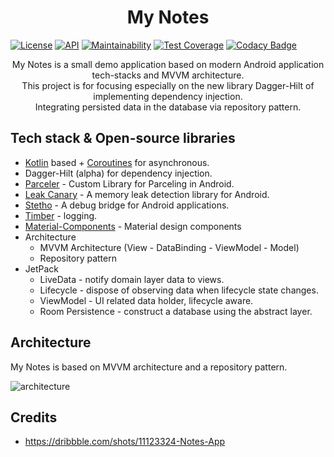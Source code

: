 <h1 align="center">My Notes</h1>

[![License](https://img.shields.io/badge/License-Apache%202.0-blue.svg)](https://opensource.org/licenses/Apache-2.0)
[![API](https://img.shields.io/badge/API-21%2B-brightgreen.svg?style=flat)](https://android-arsenal.com/api?level=21)
[![Maintainability](https://api.codeclimate.com/v1/badges/7601cd5df8b081399523/maintainability)](https://codeclimate.com/github/KKApaya/NotePad/maintainability)
[![Test Coverage](https://api.codeclimate.com/v1/badges/7601cd5df8b081399523/test_coverage)](https://codeclimate.com/github/KKApaya/NotePad/test_coverage)
[![Codacy Badge](https://app.codacy.com/project/badge/Grade/e8bc3263d6544ba9b40db335ab3b22ab)](https://www.codacy.com/manual/KKApaya/NotePad?utm_source=github.com&amp;utm_medium=referral&amp;utm_content=KKApaya/NotePad&amp;utm_campaign=Badge_Grade)

<p align="center">  
My Notes is a small demo application based on modern Android application tech-stacks and MVVM architecture.<br>This project is for focusing especially on the new library Dagger-Hilt of implementing dependency injection.<br>
Integrating persisted data in the database via repository pattern.
</p>

## Tech stack & Open-source libraries
 - [Kotlin](https://kotlinlang.org/) based + [Coroutines](https://github.com/Kotlin/kotlinx.coroutines) for asynchronous.
 - Dagger-Hilt (alpha) for dependency injection.
 - [Parceler](https://github.com/johncarl81/pareler) - Custom Library for Parceling in Android.
 - [Leak Canary](https://github.com/square/leakcanary) - A memory leak detection library for Android.
 - [Stetho](https://github.com/facebook/stetho) - A debug bridge for Android applications.
 - [Timber](https://github.com/JakeWharton/timber) - logging.
 - [Material-Components](https://github.com/material-components/material-components-android) - Material design components
 - Architecture
   - MVVM Architecture (View - DataBinding - ViewModel - Model)
   - Repository pattern
 - JetPack
   - LiveData - notify domain layer data to views.
   - Lifecycle - dispose of observing data when lifecycle state changes.
   - ViewModel - UI related data holder, lifecycle aware.
   - Room Persistence - construct a database using the abstract layer.

## Architecture
My Notes is based on MVVM architecture and a repository pattern.

![architecture](https://user-images.githubusercontent.com/24237865/77502018-f7d36000-6e9c-11ea-92b0-1097240c8689.png)


## Credits
 - https://dribbble.com/shots/11123324-Notes-App